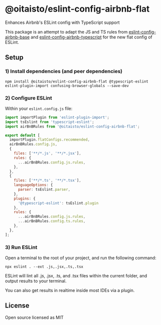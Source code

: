 # @oitaisto/eslint-config-airbnb-flat

Enhances Airbnb's ESLint config with TypeScript support

This package is an attempt to adapt the JS and TS rules from [eslint-config-airbnb-base](https://www.npmjs.com/package/eslint-config-airbnb-base) and [eslint-config-airbnb-typescript](https://www.npmjs.com/package/eslint-config-airbnb-typescript) for the new flat config of ESLint.

## Setup

### 1) Install dependencies (and peer dependencies)

```shell
npm install @oitaisto/eslint-config-airbnb-flat @typescript-eslint eslint-plugin-import confusing-browser-globals --save-dev
```

### 2) Configure ESLint

Within your `eslint.config.js` file:

```javascript
import importPlugin from 'eslint-plugin-import';
import tsEslint from 'typescript-eslint';
import airBnBRules from '@oitaisto/eslint-config-airbnb-flat';

export default [
  importPlugin.flatConfigs.recommended,
  airBnBRules.config.js,
  {
    files: ['**/*.js', '**/*.jsx'],
    rules: {
      ...airBnBRules.config.js.rules,
    },
  },
  {
    files: ['**/*.ts', '**/*.tsx'],
    languageOptions: {
      parser: tsEslint.parser,
    },
    plugins: {
      '@typescript-eslint': tsEslint.plugin
    },
    rules: {
      ...airBnBRules.config.js.rules,
      ...airBnBRules.config.ts.rules,
    },
  },
];
```

### 3) Run ESLint

Open a terminal to the root of your project, and run the following command:

```shell
npx eslint . --ext .js,.jsx,.ts,.tsx
```

ESLint will lint all .js, .jsx, .ts, and .tsx files within the current folder, and output results to your terminal.

You can also get results in realtime inside most IDEs via a plugin.

## License

Open source licensed as MIT
